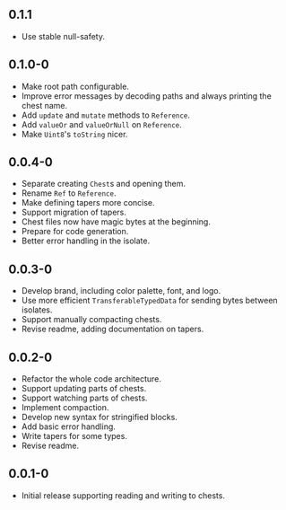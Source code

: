 ## 0.1.1

* Use stable null-safety.

## 0.1.0-0

* Make root path configurable.
* Improve error messages by decoding paths and always printing the chest name.
* Add `update` and `mutate` methods to `Reference`.
* Add `valueOr` and `valueOrNull` on `Reference`.
* Make `Uint8`'s `toString` nicer.

## 0.0.4-0

* Separate creating `Chest`s and opening them.
* Rename `Ref` to `Reference`.
* Make defining tapers more concise.
* Support migration of tapers.
* Chest files now have magic bytes at the beginning.
* Prepare for code generation.
* Better error handling in the isolate.

## 0.0.3-0

* Develop brand, including color palette, font, and logo.
* Use more efficient `TransferableTypedData` for sending bytes between isolates.
* Support manually compacting chests.
* Revise readme, adding documentation on tapers.

## 0.0.2-0

* Refactor the whole code architecture.
* Support updating parts of chests.
* Support watching parts of chests.
* Implement compaction.
* Develop new syntax for stringified blocks.
* Add basic error handling.
* Write tapers for some types.
* Revise readme.

## 0.0.1-0

* Initial release supporting reading and writing to chests.
